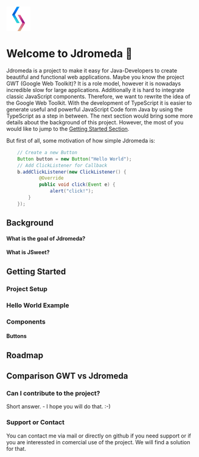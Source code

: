 ![alt text](https://github.com/Jdromeda/Jdromeda.github.io/raw/master/logos/logo_small.png "Jdromeda Logo")
# Welcome to Jdromeda :camel:
Jdromeda is a project to make it easy for Java-Developers to create beautiful and functional web applications. Maybe you know the project GWT (Google Web Toolkit)? It is a role model, however it is nowadays incredible slow for large applications. Additionally it is hard to integrate classic JavaScript components. Therefore, we want to rewrite the idea of the Google Web Toolkit. With the development of TypeScript it is easier to generate useful and powerful JavaScript Code form Java by using the TypeScript as a step in between. The next section would bring some more details about the background of this project. However, the most of you would like to jump to the [Getting Started Section](#getting-started). 


But first of all, some motivation of how simple Jdromeda is: 

```java
    // Create a new Button 
	Button button = new Button("Hello World");
	// Add ClickListener for Callback
	b.addClickListener(new ClickListener() {
			@Override
			public void click(Event e) {
				alert("click!");
    	}
	});
```

## Background
#### What is the goal of Jdromeda?
#### What is JSweet? 

## Getting Started

### Project Setup

### Hello World Example

### Components

#### Buttons
#### 

## Roadmap

## Comparison GWT vs Jdromeda

### Can I contribute to the project?
Short answer. - I hope you will do that. :-)
### Support or Contact
You can contact me via mail or directly on github if you need support or if you are interessted in comercial use of the project. We will find a solution for that. 
